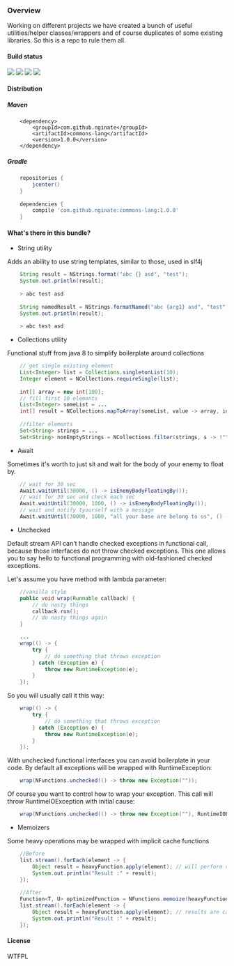 ### Overview

Working on different projects we have created a bunch of useful 
utilities/helper classes/wrappers and of course duplicates of some 
existing libraries. So this is a repo to rule them all.

#### Build status

[![][travis img]][travis] [![][mavenbadge img]][mavenbadge] [![][jcenterbadge img]][jcenterbadge] [![][codecovbadge img]][codecovbadge]

#### Distribution

##### Maven
```maven   
    <dependency>
        <groupId>com.github.nginate</groupId>
        <artifactId>commons-lang</artifactId>
        <version>1.0.0</version>
    </dependency>
```

##### Gradle
```gradle
    repositories {
        jcenter()
    }
    
    dependencies {
        compile 'com.github.nginate:commons-lang:1.0.0'
    }
```

#### What's there in this bundle?

* String utility

Adds an ability to use string templates, similar to those, used in slf4j

```java
    String result = NStrings.format("abc {} asd", "test");
    System.out.println(result);
    
    > abc test asd
    
    String namedResult = NStrings.formatNamed("abc {arg1} asd", "test");
    System.out.println(result);
    
    > abc test asd
```

* Collections utility

Functional stuff from java 8 to simplify boilerplate around collections

```java
    // get single existing element
    List<Integer> list = Collections.singletonList(10);
    Integer element = NCollections.requireSingle(list);
    
    int[] array = new int[100];
    // fill first 10 elements
    List<Integer> someList = ...
    int[] result = NCollections.mapToArray(someList, value -> array, identity());
    
    //filter elements
    Set<String> strings = ...
    Set<String> nonEmptyStrings = NCollections.filter(strings, s -> !"".equals(s));
```

* Await

Sometimes it's worth to just sit and wait for the body of your enemy to
float by.

```java
    // wait for 30 sec
    Await.waitUntil(30000, () -> isEnemyBodyFloatingBy());
    // wait for 30 sec and check each sec
    Await.waitUntil(30000, 1000, () -> isEnemyBodyFloatingBy());
    // wait and notify tyourself with a message
    Await.waitUntil(30000, 1000, "all your base are belong to us", () -> isEnemyBodyFloatingBy());
```

* Unchecked

Default stream API can't handle checked exceptions in functional call, 
because those interfaces do not throw checked exceptions. This one 
allows you to say hello to functional programming with old-fashioned 
checked exceptions.

Let's assume you have method with lambda parameter:

```java
    //vanilla style
    public void wrap(Runnable callback) {
        // do nasty things
        callback.run();
        // do nasty things again
    }

    ...
    wrap(() -> {
        try {
            // do something that throws exception
        } catch (Exception e) {
            throw new RuntimeException(e);
        }
    });
```

So you will usually call it this way:

```java
    wrap(() -> {
        try {
            // do something that throws exception
        } catch (Exception e) {
            throw new RuntimeException(e);
        }
    });
```

With unchecked functional interfaces you can avoid boilerplate in your code.
By default all exceptions will be wrapped with RuntimeException:

```java
    wrap(NFunctions.unchecked(() -> throw new Exception(""));
```

Of course you want to control how to wrap your exception.
This call will throw RuntimeIOException with initial cause:

```java
    wrap(NFunctions.unchecked(() -> throw new Exception(""), RuntimeIOException::new);
```

* Memoizers

Some heavy operations may be wrapped with implicit cache functions

```java
    //Before
    list.stream().forEach(element -> {
        Object result = heavyFunction.apply(element); // will perform computing even for duplicate elements
        System.out.println("Result :" + result);
    });
    
    //After
    Function<T, U> optimizedFunction = NFunctions.memoize(heavyFunction);
    list.stream().forEach(element -> {
        Object result = heavyFunction.apply(element); // results are cached
        System.out.println("Result :" + result);
    });
```

#### License

<a href="http://www.wtfpl.net/"><img
       src="http://www.wtfpl.net/wp-content/uploads/2012/12/wtfpl-badge-4.png"
       width="80" height="15" alt="WTFPL" /></a>
       
[mavenbadge]:http://search.maven.org/#search%7Cga%7C1%7Cnginate
[mavenbadge img]:https://maven-badges.herokuapp.com/maven-central/com.github.nginate/commons-lang/badge.svg

[travis]:https://travis-ci.org/nginate/commons-lang
[travis img]:https://travis-ci.org/nginate/commons-lang.svg?branch=master

[jcenterbadge]:https://bintray.com/nginate/maven/commons-lang/_latestVersion
[jcenterbadge img]:https://api.bintray.com/packages/nginate/maven/commons-lang/images/download.svg

[codecovbadge]:https://codecov.io/gh/nginate/commons-lang
[codecovbadge img]:https://codecov.io/gh/nginate/commons-lang/branch/master/graph/badge.svg